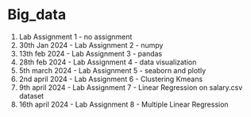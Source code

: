 # Big_data
1. Lab Assignment 1 - no assignment
2. 30th Jan 2024 - Lab Assignment 2 - numpy
3. 13th feb 2024 - Lab Assignment 3 - pandas
4. 28th feb 2024 - Lab Assignment 4 - data visualization
5. 5th march 2024 - Lab Assignment 5 - seaborn and plotly
6. 2nd april 2024 - Lab Assignment 6 - Clustering Kmeans
7. 9th april 2024 - Lab Assignment 7 - Linear Regression on salary.csv dataset
8. 16th april 2024 - Lab Assignment 8 - Multiple Linear Regression

